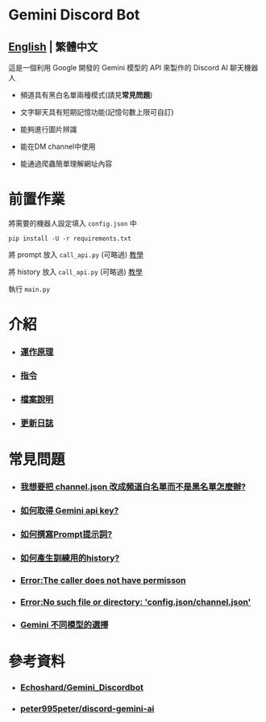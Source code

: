 # Gemini Discord Bot

## [English](README_EN.md) | 繁體中文 

這是一個利用 Google 開發的 Gemini 模型的 API 來製作的 Discord AI 聊天機器人

* 頻道具有黑白名單兩種模式(請見**常見問題**)

* 文字聊天具有短期記憶功能(記憶句數上限可自訂)

* 能夠進行圖片辨識

* 能在DM channel中使用

* 能通過爬蟲簡單理解網址內容

# 前置作業
將需要的機器人設定填入 `config.json` 中
```
pip install -U -r requirements.txt
```
將 prompt 放入 `call_api.py` (可略過) [教學](docs/zh/q7.md)

將 history 放入 `call_api.py` (可略過) [教學](docs/zh/q3.md)

執行 `main.py`

# 介紹
- ### [運作原理](docs/zh/principles.md)

- ### [指令](docs/zh/commands.md)

- ### [檔案說明](docs/zh/files.md)

- ### [更新日誌](docs/zh/log.md)

# 常見問題
- ### [我想要把 channel.json 改成頻道白名單而不是黑名單怎麼辦?](docs/zh/q1.md)

- ### [如何取得 Gemini api key?](docs/zh/q2.md)

- ### [如何撰寫Prompt提示詞?](docs/zh/q7.md)

- ### [如何產生訓練用的history?](docs/zh/q3.md)

- ### [Error:The caller does not have permisson](docs/zh/q4.md)

- ### [Error:No such file or directory: 'config.json/channel.json'](docs/zh/q5.md)

- ### [Gemini 不同模型的選擇](docs/zh/q6.md)


# 參考資料
- ### [Echoshard/Gemini_Discordbot](https://github.com/Echoshard/Gemini_Discordbot)

- ### [peter995peter/discord-gemini-ai](https://github.com/peter995peter/discord-gemini-ai)